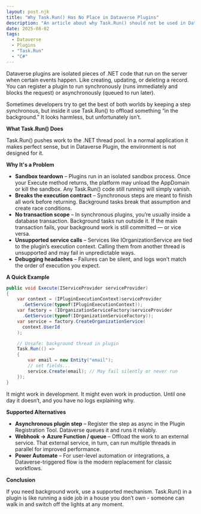 ```yaml
---
layout: post.njk
title: "Why Task.Run() Has No Place in Dataverse Plugins"
description: "An article about why Task.Run() should not be used in Dataverse plugins."
date: 2025-08-02
tags:
  - Dataverse
  - Plugins
  - "Task.Run"
  - "C#"
---
```


Dataverse plugins are isolated pieces of .NET code that run on the server when certain events happen. Like creating, updating, or deleting a record. You can register a plugin to run synchronously (runs immediately and blocks the request) or asynchronously (queued to run later).

Sometimes developers try to get the best of both worlds by keeping a step synchronous, but inside it use Task.Run() to offload something “in the background.” It looks harmless, but unfortunately isn’t.

**What Task.Run() Does**

Task.Run() pushes work to the .NET thread pool. In a normal application it makes perfect sense, but in Dataverse Plugin, the environment is not designed for it.

**Why It's a Problem**

* **Sandbox teardown** – Plugins run in an isolated sandbox process. Once your Execute method returns, the platform may unload the AppDomain or kill the sandbox. Any Task.Run() code still running will simply vanish.
* **Breaks the execution contract** – Synchronous steps are meant to finish all work before returning. Background tasks break that assumption and create race conditions.
* **No transaction scope** – In synchronous plugins, you’re usually inside a database transaction. Background tasks run outside it. If the main transaction fails, your background work is still committed — or vice versa.
* **Unsupported service calls** – Services like IOrganizationService are tied to the plugin’s execution context. Calling them from another thread is unsupported and may fail in unpredictable ways.
* **Debugging headaches** – Failures can be silent, and logs won’t match the order of execution you expect.

**A Quick Example**

```csharp
public void Execute(IServiceProvider serviceProvider)
{
    var context = (IPluginExecutionContext)serviceProvider
      .GetService(typeof(IPluginExecutionContext));
    var factory = (IOrganizationServiceFactory)serviceProvider
      .GetService(typeof(IOrganizationServiceFactory));
    var service = factory.CreateOrganizationService(
      context.UserId
    );

    // Unsafe: background thread in plugin
    Task.Run(() =>
    {
        var email = new Entity("email");
        // set fields...
        service.Create(email); // May fail silently or never run
    });
}
```

It might work in development. It might even work in production. Until one day it doesn’t, and you have no logs explaining why.

**Supported Alternatives**

* **Asynchronous plugin step** – Register the step as async in the Plugin Registration Tool. Dataverse queues it and runs it reliably.
* **Webhook → Azure Function / queue** – Offload the work to an external service. That external service, in turn, can run multiple threads in parallel for improved performance.
* **Power Automate** – For user-level automation or integrations, a Dataverse-triggered flow is the modern replacement for classic workflows.

**Conclusion**

If you need background work, use a supported mechanism. Task.Run() in a plugin is like running a side job in a house you don’t own - someone can walk in and switch off the lights at any moment.
